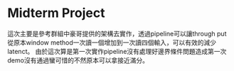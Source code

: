 # Midterm Project
這次主要是參考群組中豪哥提供的架構去實作，透過pipeline可以讓through put從原本window method一次讀一個增加到一次讀四個輸入，可以有效的減少latenct。
由於這次算是第一次實作pipeline沒有處理好邊界條件問題造成第一次demo沒有通過蠻可惜的不然原本可以拿接近滿分。
